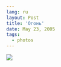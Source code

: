 ```yaml
---
lang: ru
layout: Post
title: 'Огонь'
date: May 23, 2005
tags:
  - photos
---
```


![](/images/blog/F0062-0016.jpg)
